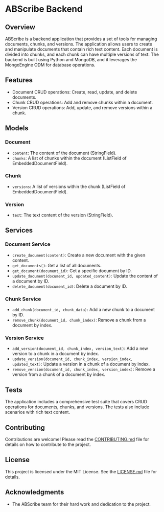 # ABScribe Backend

## Overview

ABScribe is a backend application that provides a set of tools for managing documents, chunks, and versions. The application allows users to create and manipulate documents that contain rich text content. Each document is divided into chunks, and each chunk can have multiple versions of text. The backend is built using Python and MongoDB, and it leverages the MongoEngine ODM for database operations.

## Features

- Document CRUD operations: Create, read, update, and delete documents.
- Chunk CRUD operations: Add and remove chunks within a document.
- Version CRUD operations: Add, update, and remove versions within a chunk.

## Models

### Document

- `content`: The content of the document (StringField).
- `chunks`: A list of chunks within the document (ListField of EmbeddedDocumentField).

### Chunk

- `versions`: A list of versions within the chunk (ListField of EmbeddedDocumentField).

### Version

- `text`: The text content of the version (StringField).

## Services

### Document Service

- `create_document(content)`: Create a new document with the given content.
- `get_documents()`: Get a list of all documents.
- `get_document(document_id)`: Get a specific document by ID.
- `update_document(document_id, updated_content)`: Update the content of a document by ID.
- `delete_document(document_id)`: Delete a document by ID.

### Chunk Service

- `add_chunk(document_id, chunk_data)`: Add a new chunk to a document by ID.
- `remove_chunk(document_id, chunk_index)`: Remove a chunk from a document by index.

### Version Service

- `add_version(document_id, chunk_index, version_text)`: Add a new version to a chunk in a document by index.
- `update_version(document_id, chunk_index, version_index, updated_text)`: Update a version in a chunk of a document by index.
- `remove_version(document_id, chunk_index, version_index)`: Remove a version from a chunk of a document by index.

## Tests

The application includes a comprehensive test suite that covers CRUD operations for documents, chunks, and versions. The tests also include scenarios with rich text content.

## Contributing

Contributions are welcome! Please read the [CONTRIBUTING.md](CONTRIBUTING.md) file for details on how to contribute to the project.

## License

This project is licensed under the MIT License. See the [LICENSE.md](LICENSE.md) file for details.

## Acknowledgments

- The ABScribe team for their hard work and dedication to the project.
